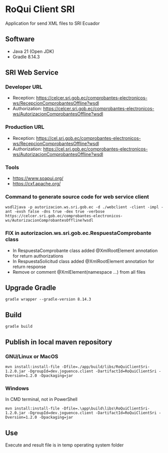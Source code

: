 # RoQui Client SRI

Application for send XML files to SRI Ecuador

## Software
* Java 21 (Open JDK)
* Gradle 8.14.3

## SRI Web Service
### Developer URL
* Reception: https://celcer.sri.gob.ec/comprobantes-electronicos-ws/RecepcionComprobantesOffline?wsdl
* Authorization: https://celcer.sri.gob.ec/comprobantes-electronicos-ws/AutorizacionComprobantesOffline?wsdl
### Production URL
* Reception: https://cel.sri.gob.ec/comprobantes-electronicos-ws/RecepcionComprobantesOffline?wsdl
* Authorization: https://cel.sri.gob.ec/comprobantes-electronicos-ws/AutorizacionComprobantesOffline?wsdl

### Tools
* https://www.soapui.org/
* https://cxf.apache.org/

### Command to generate source code for web service client
```
wsdl2java -p autorizacion.ws.sri.gob.ec -d ./webclient -client -impl -ant -exsh false -dns true -dex true -verbose https://celcer.sri.gob.ec/comprobantes-electronicos-ws/AutorizacionComprobantesOffline?wsdl
```

### FIX in autorizacion.ws.sri.gob.ec.RespuestaComprobante class
* In RespuestaComprobante class added @XmlRootElement annotation for return authorizations
* In RespuestaSolicitud class added @XmlRootElement annotation for return response
* Remove or comment @XmlElement(namespace ...)  from all files

## Upgrade Gradle
```
gradle wrapper --gradle-version 8.14.3
```

## Build
```
gradle build
```

## Publish in local maven repository
### GNU/Linux or MacOS
```
mvn install:install-file -Dfile=./app/build/libs/RoQuiClientSri-1.2.0.jar -DgroupId=dev.joguenco.client -DartifactId=RoQuiClientSri -Dversion=1.2.0 -Dpackaging=jar
```
### Windows
In CMD terminal, not in PowerShell
```
mvn install:install-file -Dfile=.\app\build\libs\RoQuiClientSri-1.2.0.jar -DgroupId=dev.joguenco.client -DartifactId=RoQuiClientSri -Dversion=1.2.0 -Dpackaging=jar
```

## Use
Execute and result file is in temp operating system folder



